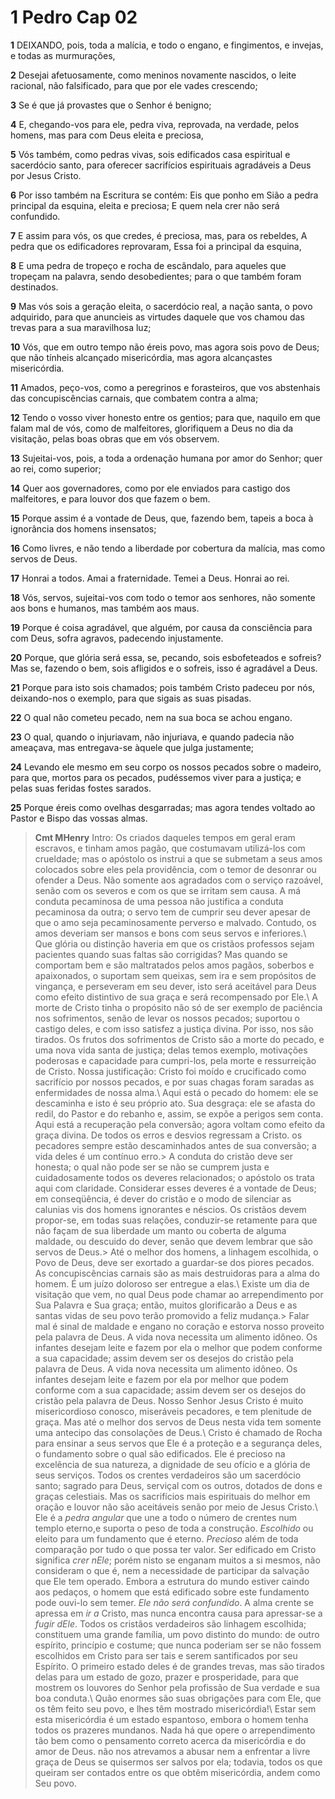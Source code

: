 # 1 Pedro Cap 02

**1** 	DEIXANDO, pois, toda a malícia, e todo o engano, e fingimentos, e invejas, e todas as murmurações,

**2** 	Desejai afetuosamente, como meninos novamente nascidos, o leite racional, não falsificado, para que por ele vades crescendo;

**3** 	Se é que já provastes que o Senhor é benigno;

**4** 	E, chegando-vos para ele, pedra viva, reprovada, na verdade, pelos homens, mas para com Deus eleita e preciosa,

**5** 	Vós também, como pedras vivas, sois edificados casa espiritual e sacerdócio santo, para oferecer sacrifícios espirituais agradáveis a Deus por Jesus Cristo.

**6** 	Por isso também na Escritura se contém: Eis que ponho em Sião a pedra principal da esquina, eleita e preciosa; E quem nela crer não será confundido.

**7** 	E assim para vós, os que credes, é preciosa, mas, para os rebeldes, A pedra que os edificadores reprovaram, Essa foi a principal da esquina,

**8** 	E uma pedra de tropeço e rocha de escândalo, para aqueles que tropeçam na palavra, sendo desobedientes; para o que também foram destinados.

**9** 	Mas vós sois a geração eleita, o sacerdócio real, a nação santa, o povo adquirido, para que anuncieis as virtudes daquele que vos chamou das trevas para a sua maravilhosa luz;

**10** 	Vós, que em outro tempo não éreis povo, mas agora sois povo de Deus; que não tínheis alcançado misericórdia, mas agora alcançastes misericórdia.

**11** 	Amados, peço-vos, como a peregrinos e forasteiros, que vos abstenhais das concupiscências carnais, que combatem contra a alma;

**12** 	Tendo o vosso viver honesto entre os gentios; para que, naquilo em que falam mal de vós, como de malfeitores, glorifiquem a Deus no dia da visitação, pelas boas obras que em vós observem.

**13** 	Sujeitai-vos, pois, a toda a ordenação humana por amor do Senhor; quer ao rei, como superior;

**14** 	Quer aos governadores, como por ele enviados para castigo dos malfeitores, e para louvor dos que fazem o bem.

**15** 	Porque assim é a vontade de Deus, que, fazendo bem, tapeis a boca à ignorância dos homens insensatos;

**16** 	Como livres, e não tendo a liberdade por cobertura da malícia, mas como servos de Deus.

**17** 	Honrai a todos. Amai a fraternidade. Temei a Deus. Honrai ao rei.

**18** 	Vós, servos, sujeitai-vos com todo o temor aos senhores, não somente aos bons e humanos, mas também aos maus.

**19** 	Porque é coisa agradável, que alguém, por causa da consciência para com Deus, sofra agravos, padecendo injustamente.

**20** 	Porque, que glória será essa, se, pecando, sois esbofeteados e sofreis? Mas se, fazendo o bem, sois afligidos e o sofreis, isso é agradável a Deus.

**21** 	Porque para isto sois chamados; pois também Cristo padeceu por nós, deixando-nos o exemplo, para que sigais as suas pisadas.

**22** 	O qual não cometeu pecado, nem na sua boca se achou engano.

**23** 	O qual, quando o injuriavam, não injuriava, e quando padecia não ameaçava, mas entregava-se àquele que julga justamente;

**24** 	Levando ele mesmo em seu corpo os nossos pecados sobre o madeiro, para que, mortos para os pecados, pudéssemos viver para a justiça; e pelas suas feridas fostes sarados.

**25** 	Porque éreis como ovelhas desgarradas; mas agora tendes voltado ao Pastor e Bispo das vossas almas.


> **Cmt MHenry** Intro: Os criados daqueles tempos em geral eram escravos, e tinham amos pagão, que costumavam utilizá-los com crueldade; mas o apóstolo os instrui a que se submetam a seus amos colocados sobre eles pela providência, com o temor de desonrar ou ofender a Deus. Não somente aos agradados com o serviço razoável, senão com os severos e com os que se irritam sem causa. A má conduta pecaminosa de uma pessoa não justifica a conduta pecaminosa da outra; o servo tem de cumprir seu dever apesar de que o amo seja pecaminosamente perverso e malvado. Contudo, os amos deveriam ser mansos e bons com seus servos e inferiores.\ Que glória ou distinção haveria em que os cristãos professos sejam pacientes quando suas faltas são corrigidas? Mas quando se comportam bem e são maltratados pelos amos pagãos, soberbos e apaixonados, o suportam sem queixas, sem ira e sem propósitos de vingança, e perseveram em seu dever, isto será aceitável para Deus como efeito distintivo de sua graça e será recompensado por Ele.\ A morte de Cristo tinha o propósito não só de ser exemplo de paciência nos sofrimentos, senão de levar os nossos pecados; suportou o castigo deles, e com isso satisfez a justiça divina. Por isso, nos são tirados. Os frutos dos sofrimentos de Cristo são a morte do pecado, e uma nova vida santa de justiça; delas temos exemplo, motivações poderosas e capacidade para cumpri-los, pela morte e ressurreição de Cristo. Nossa justificação: Cristo foi moído e crucificado como sacrifício por nossos pecados, e por suas chagas foram saradas as enfermidades de nossa alma.\ Aqui está o pecado do homem: ele se descaminha e isto é seu próprio ato. Sua desgraça: ele se afasta do redil, do Pastor e do rebanho e, assim, se expõe a perigos sem conta. Aqui está a recuperação pela conversão; agora voltam como efeito da graça divina. De todos os erros e desvios regressam a Cristo. os pecadores sempre estão descaminhados antes de sua conversão; a vida deles é um contínuo erro.> A conduta do cristão deve ser honesta; o qual não pode ser se não se cumprem justa e cuidadosamente todos os deveres relacionados; o apóstolo os trata aqui com claridade. Considerar esses deveres é a vontade de Deus; em conseqüência, é dever do cristão e o modo de silenciar as calunias vis dos homens ignorantes e néscios. Os cristãos devem propor-se, em todas suas relações, conduzir-se retamente para que não façam de sua liberdade um manto ou coberta de alguma maldade, ou descuido do dever, senão que devem lembrar que são servos de Deus.> Até o melhor dos homens, a linhagem escolhida, o Povo de Deus, deve ser exortado a guardar-se dos piores pecados. As concupiscências carnais são as mais destruidoras para a alma do homem. É um juízo doloroso ser entregue a elas.\ Existe um dia de visitação que vem, no qual Deus pode chamar ao arrependimento por Sua Palavra e Sua graça; então, muitos glorificarão a Deus e as santas vidas de seu povo terão promovido a feliz mudança.> Falar mal é sinal de maldade e engano no coração e estorva nosso proveito pela palavra de Deus. A vida nova necessita um alimento idôneo. Os infantes desejam leite e fazem por ela o melhor que podem conforme a sua capacidade; assim devem ser os desejos do cristão pela palavra de Deus. A vida nova necessita um alimento idôneo. Os infantes desejam leite e fazem por ela por melhor que podem conforme com a sua capacidade; assim devem ser os desejos do cristão pela palavra de Deus. Nosso Senhor Jesus Cristo é muito misericordioso conosco, miseráveis pecadores, e tem plenitude de graça. Mas até o melhor dos servos de Deus nesta vida tem somente uma antecipo das consolações de Deus.\ Cristo é chamado de Rocha para ensinar a seus servos que Ele é a proteção e a segurança deles, o fundamento sobre o qual são edificados. Ele é precioso na excelência de sua natureza, a dignidade de seu ofício e a glória de seus serviços. Todos os crentes verdadeiros são um sacerdócio santo; sagrado para Deus, serviçal com os outros, dotados de dons e graças celestiais. Mas os sacrifícios mais espirituais do melhor em oração e louvor não são aceitáveis senão por meio de Jesus Cristo.\ Ele é a *pedra angular* que une a todo o número de crentes num templo eterno,e suporta o peso de toda a construção. *Escolhido* ou eleito para um fundamento que é eterno. *Precioso* além de toda comparação por tudo o que possa ter valor. Ser edificado em Cristo significa *crer nEle*; porém nisto se enganam muitos a si mesmos, não consideram o que é, nem a necessidade de participar da salvação que Ele tem operado. Embora a estrutura do mundo estiver caindo aos pedaços, o homem que está edificado sobre este fundamento pode ouvi-lo sem temer. *Ele não será confundido*. A alma crente se apressa em *ir a* Cristo, mas nunca encontra causa para apressar-se a *fugir dEle*. Todos os cristãos verdadeiros são linhagem escolhida; constituem uma grande família, um povo distinto do mundo: de outro espírito, princípio e costume; que nunca poderiam ser se não fossem escolhidos em Cristo para ser tais e serem santificados por seu Espírito. O primeiro estado deles é de grandes trevas, mas são tirados delas para um estado de gozo, prazer e prosperidade, para que mostrem os louvores do Senhor pela profissão de Sua verdade e sua boa conduta.\ Quão enormes são suas obrigações para com Ele, que os têm feito seu povo, e lhes têm mostrado misericórdia!\ Estar sem esta misericórdia é um estado espantoso, embora o homem tenha todos os prazeres mundanos. Nada há que opere o arrependimento tão bem como o pensamento correto acerca da misericórdia e do amor de Deus. não nos atrevamos a abusar nem a enfrentar a livre graça de Deus se quisermos ser salvos por ela; todavia, todos os que queiram ser contados entre os que obtêm misericórdia, andem como Seu povo.